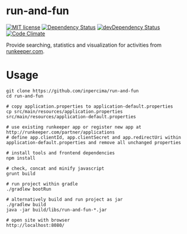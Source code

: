 # run-and-fun

[![MIT license](https://img.shields.io/badge/license-MIT-blue.svg)](./LICENSE.md)
[![Dependency Status](https://david-dm.org/inpercima/run-and-fun.svg)](https://david-dm.org/inpercima/run-and-fun)
[![devDependency Status](https://david-dm.org/inpercima/run-and-fun/dev-status.svg)](https://david-dm.org/inpercima/run-and-fun#info=devDependencies)
[![Code Climate](https://codeclimate.com/github/inpercima/run-and-fun/badges/gpa.svg)](https://codeclimate.com/github/inpercima/run-and-fun)

Provide searching, statistics and visualization for activities from [runkeeper.com](http://runkeeper.com).

# Usage

    git clone https://github.com/inpercima/run-and-fun
    cd run-and-fun

    # copy application.properties to application-default.properties
    cp src/main/resources/application.properties src/main/resources/application-default.properties

    # use existing runkeeper app or register new app at http://runkeeper.com/partner/applications
    # define app.clientId, app.clientSecret and app.redirectUri within application-default.properties and remove all unchanged properties

    # install tools and frontend dependencies
    npm install

    # check, concat and minify javascript
    grunt build

    # run project within gradle
    ./gradlew bootRun

    # alternatively build and run project as jar
    ./gradlew build
    java -jar build/libs/run-and-fun-*.jar

    # open site with browser
    http://localhost:8080/
